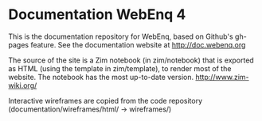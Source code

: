 Documentation WebEnq 4
======================

This is the documentation repository for WebEnq, based on Github's
gh-pages feature. See the documentation website at
http://doc.webenq.org

The source of the site is a Zim notebook (in zim/notebook) that is
exported as HTML (using the template in zim/template), to render most
of the website. The notebook has the most up-to-date version.
http://www.zim-wiki.org/

Interactive wireframes are copied from the code repository
(documentation/wireframes/html/ -> wireframes/)

